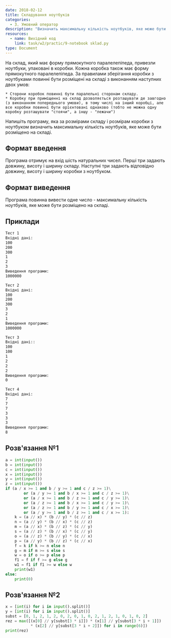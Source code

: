 ```yaml
---
date: 2018-02-12
title: Cкладування ноутбуків
categories:
  - 3. Умовний оператор
description: "Bизначить максимальну кількість ноутбуків, яке може бути розміщено на складі"
resources:
  - name: Вихідний код
    link: task/w2/practic/9-notebook sklad.py
type: Document
---
```


На склад, який має форму прямокутного паралелепіпеда, привезли ноутбуки, упаковані в коробки. Кожна коробка також має форму прямокутного паралелепіпеда. За правилами зберігання коробки з ноутбуками повинні бути розміщені на складі з виконанням наступних двох умов:

    * Сторони коробок повинні бути паралельні сторонам складу.
    * Коробку при приміщенні на склад дозволяється розташувати де завгодно (з виконанням попереднього умови), в тому числі на інший коробці, але все коробки повинні бути орієнтовані однаково (тобто не можна одну коробку розташувати "стоячи", а іншу - "лежачи")

Напишіть програму, яка за розмірами складу і розмірам коробки з ноутбуком визначить максимальну кількість ноутбуків, яке може бути розміщено на складі.

## Формат введення

Програма отримує на вхід шість натуральних чисел. Перші три задають довжину, висоту і ширину складу. Наступні три задають відповідно довжину, висоту і ширину коробки з ноутбуком.

## Формат виведення

Програма повинна вивести одне число - максимальну кількість ноутбуків, яке може бути розміщено на складі.

## Приклади

```bash
Тест 1
Вхідні дані:
100
200
300
1
2
3
Виведення програми:
1000000

Тест 2
Вхідні дані:
100
200
300
3
2
1
Виведення програми:
1000000

Тест 3
Вхідні дані::
100
100
1
2
2
2
Виведення програми:
0

Тест 4
Вхідні дані:
7
7
7
3
3
3
Виведення програми:
8
```

## Розв'язання №1

```python
a = int(input())
b = int(input())
c = int(input())
x = int(input())
y = int(input())
z = int(input())
if (a / x >= 1 and b / y >= 1 and c / z >= 1)\
        or (a / y >= 1 and b / x >= 1 and c / z >= 1)\
        or (a / x >= 1 and b / z >= 1 and c / y >= 1)\
        or (a / z >= 1 and b / x >= 1 and c / y >= 1)\
        or (a / z >= 1 and b / y >= 1 and c / x >= 1)\
        or (a / y >= 1 and b / z >= 1 and c / x >= 1):
    k = (a // x) * (b // y) * (c // z)
    n = (a // y) * (b // x) * (c // z)
    m = (a // x) * (b // z) * (c // y)
    s = (a // z) * (b // x) * (c // y)
    o = (a // z) * (b // y) * (c // x)
    p = (a // y) * (b // z) * (c // x)
    f = k if k >= n else n
    g = m if m >= s else s
    w = o if o >= p else p
    f1 = f if f >= g else g
    w1 = f1 if f1 >= w else w
    print(w1)
else:
    print(0)
```

## Розв'язання №2

```python
x = [int(i) for i in input().split()]
y = [int(i) for i in input().split()]
subst = [0, 1, 2, 1, 2, 0, 2, 0, 1, 0, 2, 1, 2, 1, 0, 1, 0, 2]
rez = max([(x[0] // y[subst[3 * i]]) * (x[1] // y[subst[3 * i + 1]])
           * (x[2] // y[subst[3 * i + 2]]) for i in range(6)])
print(rez)
```